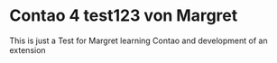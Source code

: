 # Contao 4 test123 von Margret


This is just a Test for Margret learning Contao and development of an extension 